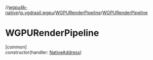 //[wgpu4k-native](../../../index.md)/[io.ygdrasil.wgpu](../index.md)/[WGPURenderPipeline](index.md)/[WGPURenderPipeline](-w-g-p-u-render-pipeline.md)

# WGPURenderPipeline

[common]\
constructor(handler: [NativeAddress](../../ffi/-native-address/index.md))